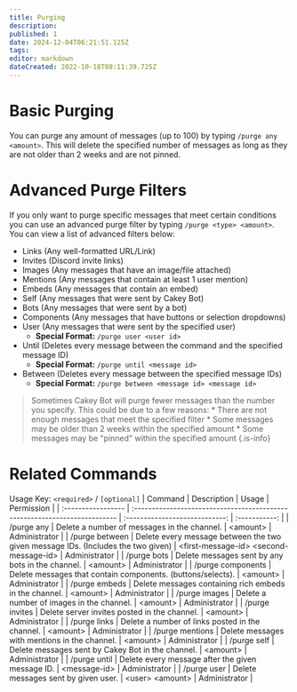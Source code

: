 ```yaml
---
title: Purging
description: 
published: 1
date: 2024-12-04T06:21:51.125Z
tags: 
editor: markdown
dateCreated: 2022-10-18T08:11:39.725Z
---
```


# Basic Purging
You can purge any amount of messages (up to 100) by typing `/purge any <amount>`. This will delete the specified number of messages as long as they are not older than 2 weeks and are not pinned.

# Advanced Purge Filters
If you only want to purge specific messages that meet certain conditions you can use an advanced purge filter by typing `/purge <type> <amount>`. You can view a list of advanced filters below:

* Links (Any well-formatted URL/Link)
* Invites (Discord invite links)
* Images (Any messages that have an image/file attached)
* Mentions (Any messages that contain at least 1 user mention)
* Embeds (Any messages that contain an embed)
* Self (Any messages that were sent by Cakey Bot)
* Bots (Any messages that were sent by a bot)
* Components (Any messages that have buttons or selection dropdowns)
* User (Any messages that were sent by the specified user)
  * **Special Format:** `/purge user <user id>`
* Until (Deletes every message between the command and the specified message ID)
  * **Special Format:** `/purge until <message id>`
* Between (Deletes every message between the specified message IDs)
  * **Special Format:** `/purge between <message id> <message id>`

> Sometimes Cakey Bot will purge fewer messages than the number you specify. This could be due to a few reasons:
> \* There are not enough messages that meet the specified filter
> \* Some messages may be older than 2 weeks within the specified amount
> \* Some messages may be "pinned" within the specified amount
{.is-info}

# Related Commands
Usage Key: `<required>` / `[optional]`
| Command            | Description                                                                | Usage                           | Permission    |
| :----------------- | :------------------------------------------------------------------------- | :----------------------------: | :-----------: |
| /purge any         | Delete a number of messages in the channel.                               | \<amount>                        | Administrator |
| /purge between     | Delete every message between the two given message IDs. (Includes the two given) | \<first-message-id> \<second-message-id> | Administrator |
| /purge bots        | Delete messages sent by any bots in the channel.                          | \<amount>                        | Administrator |
| /purge components  | Delete messages that contain components. (buttons/selects).               | \<amount>                        | Administrator |
| /purge embeds      | Delete messages containing rich embeds in the channel.                    | \<amount>                        | Administrator |
| /purge images      | Delete a number of images in the channel.                                 | \<amount>                        | Administrator |
| /purge invites     | Delete server invites posted in the channel.                              | \<amount>                        | Administrator |
| /purge links       | Delete a number of links posted in the channel.                           | \<amount>                        | Administrator |
| /purge mentions    | Delete messages with mentions in the channel.                             | \<amount>                        | Administrator |
| /purge self        | Delete messages sent by Cakey Bot in the channel.                         | \<amount>                        | Administrator |
| /purge until       | Delete every message after the given message ID.                          | \<message-id>                    | Administrator |
| /purge user        | Delete messages sent by given user.                                       | \<user> \<amount>                 | Administrator |
